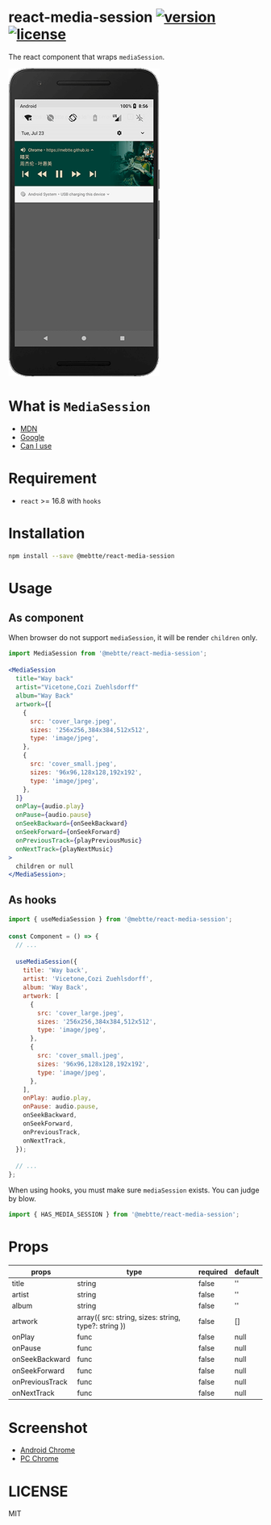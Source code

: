 # react-media-session [![version](https://img.shields.io/npm/v/@mebtte/react-media-session)](https://www.npmjs.com/package/@mebtte/react-media-session) [![license](https://img.shields.io/npm/l/@mebtte/react-media-session)](https://github.com/mebtte/react-media-session/blob/master/LICENSE)

The react component that wraps `mediaSession`.

![](./screenshots/android.png)

# What is `MediaSession`

- [MDN](https://developer.mozilla.org/docs/Web/API/MediaSession)
- [Google](https://developers.google.com/web/updates/2017/02/media-session)
- [Can I use](https://caniuse.com/?search=mediasession)

# Requirement

- `react` >= 16.8 with `hooks`

# Installation

```bash
npm install --save @mebtte/react-media-session
```

# Usage

## As component

When browser do not support `mediaSession`, it will be render `children` only.

```jsx
import MediaSession from '@mebtte/react-media-session';

<MediaSession
  title="Way back"
  artist="Vicetone,Cozi Zuehlsdorff"
  album="Way Back"
  artwork={[
    {
      src: 'cover_large.jpeg',
      sizes: '256x256,384x384,512x512',
      type: 'image/jpeg',
    },
    {
      src: 'cover_small.jpeg',
      sizes: '96x96,128x128,192x192',
      type: 'image/jpeg',
    },
  ]}
  onPlay={audio.play}
  onPause={audio.pause}
  onSeekBackward={onSeekBackward}
  onSeekForward={onSeekForward}
  onPreviousTrack={playPreviousMusic}
  onNextTrack={playNextMusic}
>
  children or null
</MediaSession>;
```

## As hooks

```jsx
import { useMediaSession } from '@mebtte/react-media-session';

const Component = () => {
  // ...

  useMediaSession({
    title: 'Way back',
    artist: 'Vicetone,Cozi Zuehlsdorff',
    album: 'Way Back',
    artwork: [
      {
        src: 'cover_large.jpeg',
        sizes: '256x256,384x384,512x512',
        type: 'image/jpeg',
      },
      {
        src: 'cover_small.jpeg',
        sizes: '96x96,128x128,192x192',
        type: 'image/jpeg',
      },
    ],
    onPlay: audio.play,
    onPause: audio.pause,
    onSeekBackward,
    onSeekForward,
    onPreviousTrack,
    onNextTrack,
  });

  // ...
};
```

When using hooks, you must make sure `mediaSession` exists. You can judge by blow.

```js
import { HAS_MEDIA_SESSION } from '@mebtte/react-media-session';
```

# Props

| props           | type                                                 | required | default |
| --------------- | ---------------------------------------------------- | -------- | ------- |
| title           | string                                               | false    | ''      |
| artist          | string                                               | false    | ''      |
| album           | string                                               | false    | ''      |
| artwork         | array({ src: string, sizes: string, type?: string }) | false    | []      |
| onPlay          | func                                                 | false    | null    |
| onPause         | func                                                 | false    | null    |
| onSeekBackward  | func                                                 | false    | null    |
| onSeekForward   | func                                                 | false    | null    |
| onPreviousTrack | func                                                 | false    | null    |
| onNextTrack     | func                                                 | false    | null    |

# Screenshot

- [Android Chrome](./screenshots/android.png)
- [PC Chrome](./screenshots/chrome.png)

# LICENSE

MIT
